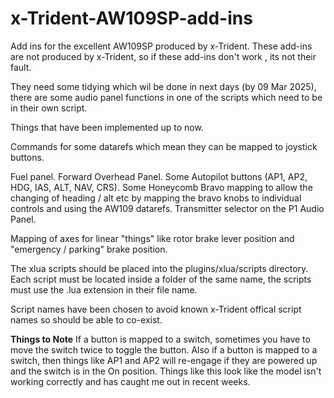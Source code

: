 # x-Trident-AW109SP-add-ins
Add ins for the excellent AW109SP produced by x-Trident.
These add-ins are not produced by x-Trident, so if these add-ins don't work , its not their fault. 

They need some tidying which wil be done in next days (by 09 Mar 2025), there are some audio panel functions in one of the scripts which need to be in their own script. 

Things that have been implemented up to now. 

Commands for some datarefs which mean they can be mapped to joystick buttons.

Fuel panel. 
Forward Overhead Panel.
Some Autopilot buttons (AP1, AP2, HDG, IAS, ALT, NAV, CRS). Some Honeycomb Bravo mapping to allow the changing of heading / alt etc by mapping the bravo knobs to individual controls and using the AW109 datarefs. 
Transmitter selector on the P1 Audio Panel. 

Mapping of axes for linear "things" like rotor brake lever position and "emergency / parking" brake position. 

The xlua scripts should be placed into the plugins/xlua/scripts directory. 
Each script must be located inside a folder of the same name, the scripts must use the .lua extension in their file name.

Script names have been chosen to avoid known x-Trident offical script names so should be able to co-exist. 

**Things to Note**
If a button is mapped to a switch, sometimes you have to move the switch twice to toggle the button. 
Also if a button is mapped to a switch, then things like AP1 and AP2 will re-engage if they are powered up and the switch is in the On position. 
Things like this look like the model isn't working correctly and has caught me out in recent weeks. 
